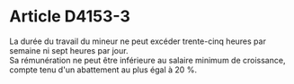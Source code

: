 # Article D4153-3

  
La durée du travail du mineur ne peut excéder trente-cinq heures par semaine ni sept heures par jour.   
Sa rémunération ne peut être inférieure au salaire minimum de croissance, compte tenu d'un abattement au plus égal à 20 %.